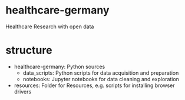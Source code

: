 # healthcare-germany
Healthcare Research with open data

# structure
- healthcare-germany: Python sources
    - data_scripts: Python scripts for data acquisition and preparation
    - notebooks: Jupyter notebooks for data cleaning and exploration
- resources: Folder for Resources, e.g. scripts for installing browser drivers
